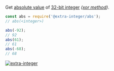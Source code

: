 Get [absolute value] of [32-bit integer] *([xor method])*.

```javascript
const abs = require('@extra-integer/abs');
// abs(<integer>)

abs(-92);
// 92
abs(61);
// 61
abs(-68);
// 68
```


[![extra-integer](https://i.imgur.com/toEbRv5.jpg)](https://www.npmjs.com/package/extra-integer)

[absolute value]: https://en.wikipedia.org/wiki/Absolute_value
[32-bit integer]: https://developer.mozilla.org/en-US/docs/Web/JavaScript/Reference/Operators/Bitwise_Operators
[xor method]: https://graphics.stanford.edu/~seander/bithacks.html#IntegerAbs
